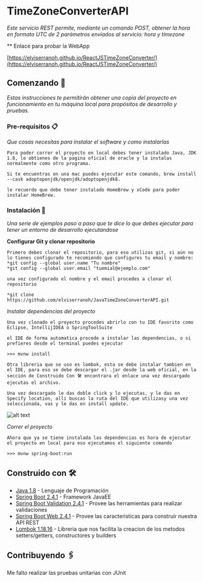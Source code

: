 # TimeZoneConverterAPI

_Este servicio REST permite, mediante un comando POST, obtener la hora en formato UTC de 2 parámetros enviados al servicio: hora y timezone_

** Enlace para probar la WebApp

[https://elviserranoh.github.io/ReactJSTimeZoneConverter/](https://elviserranoh.github.io/ReactJSTimeZoneConverter/)

## Comenzando 🚀

_Estas instrucciones te permitirán obtener una copia del proyecto en funcionamiento en tu máquina local para propósitos de desarrollo y pruebas._

### Pre-requisitos 📋

_Que cosas necesitas para instalar el software y como instalarlas_

```
Para poder correr el proyecto en local debes tener instalado Java, JDK 1.8, lo obtienes de la pagina oficial de oracle y la instalas normalmente como otro programa.

Si te encuentras en una mac puedes ejecutar este comando, brew install --cask adoptopenjdk/openjdk/adoptopenjdk8.

le recuerdo que debe tener instalado HomeBrew y xCode para poder instalar HomeBrew.
```

### Instalación 🔧

_Una serie de ejemplos paso a paso que te dice lo que debes ejecutar para tener un entorno de desarrollo ejecutandose_

__Configurar Git y clonar repositorio__

```
Primero debes clonar el repositorio, para eso utilizas git, si aún no lo tienes configurado te recomiendo que configures tu email y nombre:
*git config --global user.name "Tu nombre"
*git config --global user.email "tuemial@ejemplo.com"

una vez configurado el nombre y el email procedes a clonar el repositorio

*git clone https://github.com/elviserranoh/JavaTimeZoneConverterAPI.git

```

_Instalar dependencias del proyecto_

```
Una vez clonado el proyecto procedes abrirlo con tu IDE favorito como Eclipse, IntellijIDEA o SpringToolSuite

el IDE de forma automatica procede a instalar las dependencias, o si prefieres desde el terminal puedes ejecutar

>>> mvnw install

Otra libreria que se uso es lombok, esta se debe instalar tambien en el IDE, para eso se debe descargar el .jar desde la web oficial, en la sección de Construido Con 🛠️ encontrara el enlace una vez descargado ejecutas el archivo.

Una vez descargado le das doble click y lo ejecutas, y le das en Specify location, alli buscas la ruta del IDE que utilizasy una vez seleccionada, vas y le das en install update.

```

![alt text](https://projectlombok.org/img/lombok-installer.png)

_Correr el proyecto_

```
Ahora que ya se tiene instalada las dependencias es hora de ejecutar el proyecto en local para eso ejecutamos el siguiente comando

>>> mvnw spring-boot:run
```

## Construido con 🛠️

* [Java 1.8](https://www.java.com/download/) - Lenguaje de Programación
* [Spring Boot 2.4.1](https://spring.io/projects/spring-boot) - Framework JavaEE
* [Spring Boot Validation 2.4.1](https://spring.io/projects/spring-boot) - Provee las herramientas para realizar validaciones 
* [Spring Boot Web 2.4.1](https://spring.io/projects/spring-boot) - Provee las caracteristicas para construir nuestra API REST
* [Lombok 1.18.16](https://projectlombok.org/) - Libreria que nos facilita la creacion de los metodos setters/getters, constructores y builders

## Contribuyendo 🖇️

Me falto realizar las pruebas unitarias con JUnit

